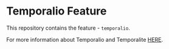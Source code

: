 # Temporalio Feature

This repository contains the feature - `temporalio`. 

For more information about Temporalio and Temporalite [HERE](https://https://github.com/temporalio/temporalite).
